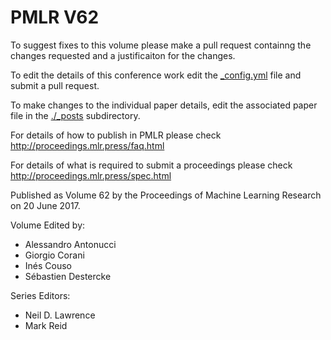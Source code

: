 # PMLR V62

To suggest fixes to this volume please make a pull request containng the changes requested and a justificaiton for the changes.

To edit the details of this conference work edit the [_config.yml](./_config.yml) file and submit a pull request.

To make changes to the individual paper details, edit the associated paper file in the [./_posts](./_posts) subdirectory.

For details of how to publish in PMLR please check http://proceedings.mlr.press/faq.html

For details of what is required to submit a proceedings please check http://proceedings.mlr.press/spec.html



Published as Volume 62 by the Proceedings of Machine Learning Research on 20 June 2017.

Volume Edited by:
  * Alessandro Antonucci
  * Giorgio Corani
  * Inés Couso
  * Sébastien Destercke

Series Editors:
  * Neil D. Lawrence
  * Mark Reid
